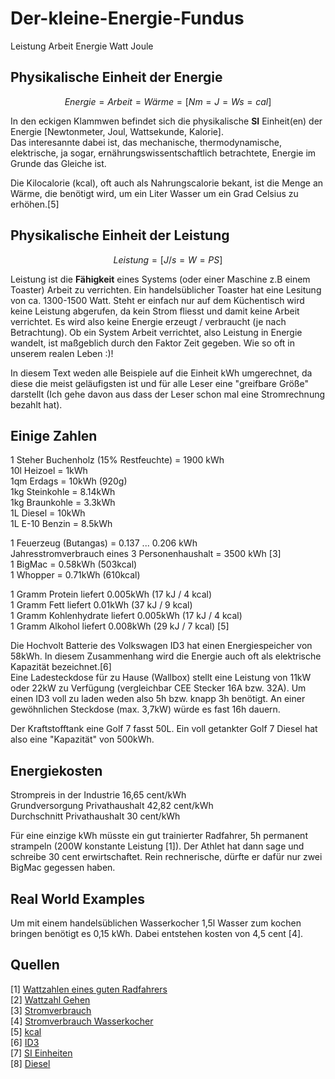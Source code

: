 # Der-kleine-Energie-Fundus
Leistung Arbeit Energie Watt Joule 

## Physikalische Einheit der Energie
```math
Energie = Arbeit = Wärme = [Nm = J = Ws = cal]  
```
In den eckigen Klammwen befindet sich die physikalische **SI** Einheit(en) der Energie [Newtonmeter, Joul, Wattsekunde, Kalorie].   
Das interesannte dabei ist, das mechanische, thermodynamische, elektrische, ja sogar, ernährungswissentschaftlich betrachtete, Energie im Grunde das Gleiche ist.  

Die Kilocalorie (kcal), oft auch als Nahrungscalorie bekant, ist die Menge an Wärme, die benötigt wird, um ein Liter Wasser um ein Grad Celsius zu erhöhen.[5]  

## Physikalische Einheit der Leistung
```math
Leistung = [J/s = W = PS]  
```

Leistung ist die **Fähigkeit** eines Systems (oder einer Maschine z.B einem Toaster) Arbeit zu verrichten.
Ein handelsüblicher Toaster hat eine Lesitung von ca. 1300-1500 Watt.
Steht er einfach nur auf dem Küchentisch wird keine Leistung abgerufen, da kein Strom fliesst und damit keine Arbeit verrichtet.
Es wird also keine Energie erzeugt / verbraucht (je nach Betrachtung).
Ob ein System Arbeit verrichtet, also Leistung in Energie wandelt, ist maßgeblich durch den Faktor Zeit gegeben.
Wie so oft in unserem realen Leben :)!  

In diesem Text weden alle Beispiele auf die Einheit kWh umgerechnet, da diese die meist geläufigsten ist und für alle Leser eine "greifbare Größe" darstellt (Ich gehe davon aus dass der Leser schon mal eine Stromrechnung bezahlt hat).  

## Einige Zahlen
1 Steher Buchenholz (15% Restfeuchte) = 1900 kWh  
10l Heizoel = 1kWh   
1qm Erdags = 10kWh (920g)  
1kg Steinkohle = 8.14kWh  
1kg Braunkohle = 3.3kWh  
1L Diesel = 10kWh  
1L E-10 Benzin = 8.5kWh

1 Feuerzeug (Butangas) = 0.137 ... 0.206 kWh  
Jahresstromverbrauch eines 3 Personenhaushalt = 3500 kWh [3]  
1 BigMac = 0.58kWh (503kcal)  
1 Whopper = 0.71kWh (610kcal)    

1 Gramm Protein liefert 0.005kWh (17 kJ / 4 kcal)  
1 Gramm Fett liefert 0.01kWh (37 kJ / 9 kcal)  
1 Gramm Kohlenhydrate liefert 0.005kWh (17 kJ / 4 kcal)  
1 Gramm Alkohol liefert 0.008kWh (29 kJ / 7 kcal)  [5]

Die Hochvolt Batterie des Volkswagen ID3 hat einen Energiespeicher von 58kWh. In diesem Zusammenhang wird die Energie auch oft als elektrische Kapazität bezeichnet.[6]  
Eine Ladesteckdose für zu Hause (Wallbox) stellt eine Leistung von 11kW oder 22kW zu Verfügung (vergleichbar CEE Stecker 16A bzw. 32A).
Um einen ID3 voll zu laden weden also 5h bzw. knapp 3h benötigt. An einer gewöhnlichen Steckdose (max. 3,7kW) würde es fast 16h dauern.  

Der Kraftstofftank eine Golf 7 fasst 50L. Ein voll getankter Golf 7 Diesel hat also eine "Kapazität" von 500kWh.  

## Energiekosten
Strompreis in der Industrie 16,65 cent/kWh  
Grundversorgung Privathaushalt 42,82 cent/kWh  
Durchschnitt Privathaushalt 30 cent/kWh  

Für eine einzige kWh müsste ein gut trainierter Radfahrer, 5h permanent strampeln (200W konstante Leistung [1]). Der Athlet hat dann sage und schreibe 30 cent erwirtschaftet. Rein rechnerische, dürfte er dafür nur zwei BigMac gegessen haben.  
## Real World Examples
Um mit einem handelsüblichen Wasserkocher 1,5l Wasser zum kochen bringen benötigt es 0,15 kWh. Dabei entstehen kosten von 4,5 cent [4].  



## Quellen
[1] [Wattzahlen eines guten Radfahrers](https://blog.2peak.com/was-sind-die-durchschnittlichen-wattzahlen-eines-guten-radfahrers/)  
[2] [Wattzahl Gehen](https://www.trainingbeicopd.de/lunge_leistung.html)  
[3] [Stromverbrauch](https://www.adac.de/rund-ums-haus/energie/spartipps/stromverbrauch-im-haushalt/#stromverbrauch-von-3-personen)  
[4] [Stromverbrauch Wasserkocher](https://github.com/LMWB/Der-kleine-Energie-Fundus/tree/main/Wasserkocher)  
[5] [kcal](https://www.gesundheit.gv.at/lexikon/K/kalorie1-hk.html)  
[6] [ID3](https://de.m.wikipedia.org/wiki/VW_ID.3)  
[7] [SI Einheiten](https://www.chemie.de/lexikon/Internationales_Einheitensystem.html#:~:text=Im%20internationalen%20Gr%C3%B6%C3%9Fen%2D%20bzw.,SI%20in%20dieser%20Reihenfolge%20definiert.)  
[8] [Diesel](https://www.aampere.com/blog/wie-nachhaltig-ist-ein-e-auto)  




